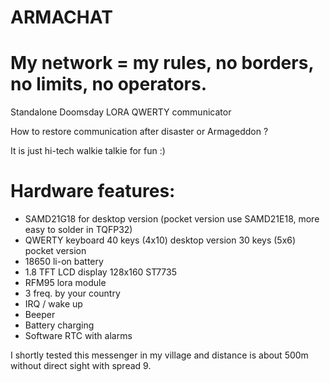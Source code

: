 # ARMACHAT
# My network = my rules, no borders, no limits, no operators.

Standalone Doomsday LORA QWERTY communicator

How to restore communication after disaster or Armageddon ? 

It is just hi-tech walkie talkie for fun :)

# Hardware features:

- SAMD21G18 for desktop version (pocket version use SAMD21E18, more easy to solder in TQFP32)
- QWERTY keyboard
 40 keys (4x10) desktop version
 30 keys (5x6) pocket version
- 18650 li-on battery
- 1.8 TFT LCD display 128x160 ST7735
- RFM95 lora module
- 3 freq. by your country
- IRQ / wake up
- Beeper
- Battery charging
- Software RTC with alarms

I shortly tested this messenger in my village and distance is about 500m without direct sight with spread 9.
